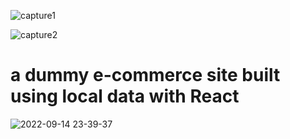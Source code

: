 ![capture1](https://user-images.githubusercontent.com/107511052/190275660-2b64e9de-6ec3-4810-b737-604c9db155b7.png)

![capture2](https://user-images.githubusercontent.com/107511052/190275654-1511cee0-4ee4-4422-b94d-b16610b27d18.png)

# a dummy e-commerce site built using local data with React

![2022-09-14 23-39-37](https://user-images.githubusercontent.com/107511052/190275813-0bf58e00-b60a-4c2e-b882-6c9774ed9f66.gif)
